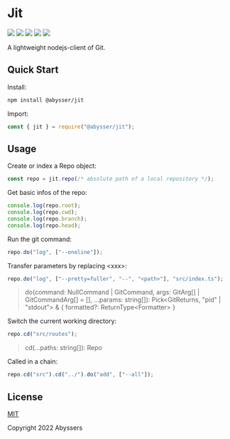 # Jit

<p align="left">
  <a><img src="https://img.shields.io/github/license/Abyssers/jit"></a>
  <a><img src="https://img.shields.io/github/workflow/status/Abyssers/jit/publish"></a>
  <a><img src="https://img.shields.io/github/issues/Abyssers/jit"></a>
  <a><img src="https://img.shields.io/github/forks/Abyssers/jit"></a>
  <a><img src="https://img.shields.io/github/stars/Abyssers/jit"></a>
</p>

A lightweight nodejs-client of Git.

## Quick Start

Install:

```sh
npm install @abysser/jit
```

Import:

```js
const { jit } = require("@abysser/jit");
```

## Usage

Create or index a Repo object:

```js
const repo = jit.repo(/* absolute path of a local repository */);
```

Get basic infos of the repo:

```js
console.log(repo.root);
console.log(repo.cwd);
console.log(repo.branch);
console.log(repo.head);
```

Run the git command:

```js
repo.do("log", ["--oneline"]);
```

Transfer parameters by replacing \<xxx\>:

```js
repo.do("log", ["--pretty=fuller", "--", "<path>"], "src/index.ts");
```

> do(command: NullCommand | GitCommand, args: GitArg[] | GitCommandArg[] = [], ...params: string[]): Pick\<GitReturns, "pid" | "stdout"> & { formatted?: ReturnType\<Formatter\> }

Switch the current working directory:

```js
repo.cd("src/routes");
```

> cd(...paths: string[]): Repo

Called in a chain:

```js
repo.cd("src").cd("../").do("add", ["--all"]);
```

## License

[MIT](./LICENSE)

Copyright 2022 Abyssers